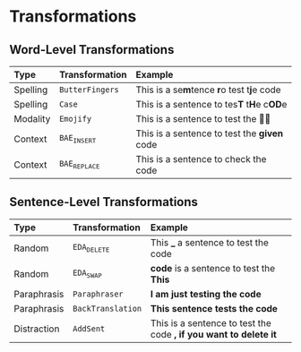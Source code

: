 # Transformations

## Word-Level Transformations

Type    | Transformation          | Example                                                         |
:-------|:------------------------|:----------------------------------------------------------------|
Spelling|`ButterFingers`          | This is a se**m**tence **r**o test t**j**e code                 |
Spelling|`Case`                   | This is a sentence to tes**T** t**H**e c**OD**e                 |
Modality|`Emojify`                | This is a sentence to test the 👩‍💻                               |
Context |`BAE`<sub>`INSERT`</sub> | This is a sentence to test the **given** code                   |
Context |`BAE`<sub>`REPLACE`</sub>| This is a sentence to check the code                            |

## Sentence-Level Transformations

Type       |Transformation          | Example                                                            |
:----------|:-----------------------|:-------------------------------------------------------------------|
Random     |`EDA`<sub>`DELETE`</sub>| This **_** a sentence to test the code                             |
Random     |`EDA`<sub>`SWAP`</sub>  | **code** is a sentence to test the **This**                        |
Paraphrasis|`Paraphraser`           | **I am just testing the code**                                     |
Paraphrasis|`BackTranslation`       | **This sentence tests the code**                                   |
Distraction|`AddSent`               | This is a sentence to test the code **, if you want to delete it** |
